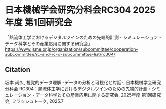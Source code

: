 # 日本機械学会研究分科会RC304 2025年度 第1回研究会
「熱流体工学におけるデジタルツインのための先端的計測・シミュレーション・データ科学とその産業応用に関する研究会」
https://www.jsme.or.jp/organization/subcommittee/cooperation-subcommittee/rc-and-rc-d-subcommittee-list/rc304/

## Citation
坂本 尚久, 視覚的データ理解 -データの分析と可視化と対話-, 日本機械学会研究分科会 RC304：熱流体工学におけるデジタルツインのための先端的計測・シミュレーション・データ科学とその産業応用に関する研究会, 2025年度 第1回研究会, フラッシュトーク, 2025.7
